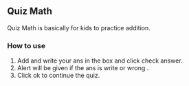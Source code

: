 ## Quiz Math

Quiz Math is basically for kids to practice addition.

### How to use 
1. Add and write your ans in the box and click check answer.
2. Alert will be given if the ans is write or wrong .
3. Click ok to continue the quiz.
